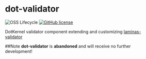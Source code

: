 # dot-validator


![OSS Lifecycle](https://img.shields.io/osslifecycle/dotkernel/dot-validator)
[![GitHub license](https://img.shields.io/github/license/dotkernel/dot-validator)](https://github.com/dotkernel/dot-validator/blob/2.0/LICENSE.md)

DotKernel validator component extending and customizing [laminas-validator](https://github.com/laminas/laminas-validator)

##Note
**dot-validator** is **abandoned** and will receive no further development!

